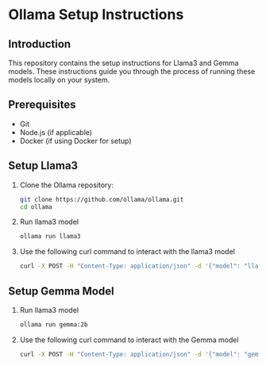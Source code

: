 
# Ollama Setup Instructions

## Introduction
This repository contains the setup instructions for Llama3 and Gemma models. These instructions guide you through the process of running these models locally on your system.

## Prerequisites
- Git
- Node.js (if applicable)
- Docker (if using Docker for setup)

## Setup Llama3
1. Clone the Ollama repository:
   ```bash
   git clone https://github.com/ollama/ollama.git
   cd ollama
   
2. Run llama3 model
   ```bash
   ollama run llama3

3. Use the following curl command to interact with the llama3 model
   ```bash
   curl -X POST -H "Content-Type: application/json" -d '{"model": "llama3", "prompt": "What is the capital of France?"}'  http://localhost:11434/api/generate

## Setup Gemma Model
1. Run llama3 model
   ```bash
   ollama run gemma:2b

2. Use the following curl command to interact with the Gemma model
   ```bash
   curl -X POST -H "Content-Type: application/json" -d '{"model": "gemma:2b", "prompt": "What is the capital of France?"}' http://localhost:11434/api/generate



